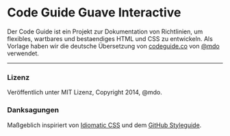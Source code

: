 # Code Guide Guave Interactive

Der Code Guide ist ein Projekt zur Dokumentation von Richtlinien, um flexibles, wartbares und bestaendiges HTML und CSS zu entwickeln. Als Vorlage haben wir die deutsche Übersetzung von [codeguide.co](http://codeguide.co/) von [@mdo](https://twitter.com/mdo) verwendet.

---

### Lizenz

Ver&ouml;ffentlich unter MIT Lizenz, Copyright 2014, @mdo.

### Danksagungen

Ma&szlig;geblich inspiriert von [Idiomatic CSS](https://github.com/necolas/idiomatic-css) und dem [GitHub Styleguide](http://github.com/styleguide).
